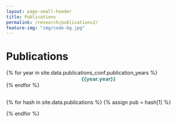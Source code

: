 ```yaml
---
layout: page-small-header
title: Publications
permalink: /research/publications2/
feature-img: "img/code-bg.jpg"
---
```

<!--Title-->
<div class="row">
  <div class="col col-md-10 offset-md-1">
    <h1 class="text-center mt-3">Publications</h1>
      <div class="divider-center mt-2 mb-2">
        <div class="divider-line-1"></div>
        <div class="divider-line-2"></div>
  </div>

<!--Navigation for years-->
<div class="row mt-4" style="height: initial;margin-bottom: 30px;">
{% for year in site.data.publications_conf.publication_years %}
<div class="col col-12 col-md-1 mt-3" style="height: initial;text-align: center;font-weight: 800;">
    <a onclick="showYear({{ year.year }})" style="cursor:pointer; color: #4b8d89;" class="pub pub-link-{{ year.year}}" >{{year.year}}</a>
  <script>var lastYear="{{ year.year }}"</script>
</div>  
{% endfor %}
</div> 
 
<!--Container for publications + year heading --> 
{% for hash in site.data.publications %}
{% assign pub = hash[1] %}
<div id="publications-{{pub.year}}" class="year-container" style="display:none;">
  <h2 class="mt-5 mb-4">{{pub.year}}</h2>
{% for publication in pub.publications %}
<div class="publication" class="mb-3 text-justify">
<h4 class="d-inline" style="font-size: 16px;">{{publication.authors}}</h4>
<p class="d-inline pl-1">{{publication.title}}</p>
</div>
{% endfor %}
</div>
{% endfor %}

<!--Show year function-->
<script>
  function showYear(year){
    hideYearElements();
    var id = "publications-"+year;
    var elem = document.getElementById(id);
    if(elem!==null){
      elem.style.display = 'block';
    }
     makeLinkActive(year);
  }
  function hideYearElements(){
    var elems = document.getElementsByClassName('year-container');

    for (var i = 0; i < elems.length; i ++) {
        elems[i].style.display = 'none';
    }
  }
  (function() {
  
  if(typeof lastYear!==undefined && isNaN(lastYear)===false){
    showYear(lastYear);
  }
  
  })();
 
    function makeLinkActive(year){ 

    var elems = document.getElementsByClassName('pub active');
    for (var i = 0; i < elems.length; i ++) {
        elems[i].classList.remove("active");
    }

    elems = document.getElementsByClassName('pub-link-' + year); 
    for (var i = 0; i < elems.length; i ++) {
        elems[i].classList.add("active");
    }
  }
</script>


